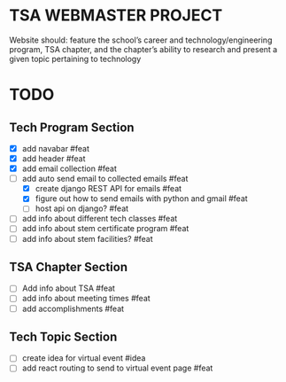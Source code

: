 # TSA WEBMASTER PROJECT

Website should:
feature the school’s career and technology/engineering program, TSA chapter, and the chapter’s ability to research and present a given topic pertaining to technology

# TODO

## Tech Program Section

- [x] add navabar #feat
- [x] add header #feat
- [x] add email collection #feat
- [ ] add auto send email to collected emails #feat
  - [x] create django REST API for emails #feat
  - [x] figure out how to send emails with python and gmail #feat
  - [ ] host api on django? #feat
- [ ] add info about different tech classes #feat
- [ ] add info about stem certificate program #feat
- [ ] add info about stem facilities? #feat

## TSA Chapter Section

- [ ] Add info about TSA #feat
- [ ] add info about meeting times #feat
- [ ] add accomplishments #feat

## Tech Topic Section

- [ ] create idea for virtual event #idea
- [ ] add react routing to send to virtual event page #feat
